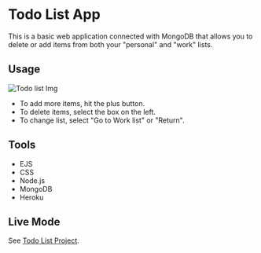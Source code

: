 # Todo List App

This is a basic web application connected with MongoDB that allows you to delete or add items from both your "personal" and "work" lists.

## Usage

![Todo list Img](https://i.ibb.co/NxGZvr7/Todo-list-project.png)

* To add more items, hit the plus button.
* To delete items, select the box on the left.
* To change list, select "Go to Work list" or "Return".

## Tools

* EJS  
* CSS
* Node.js
* MongoDB
* Heroku

## Live Mode

See [Todo List Project](https://todolist-steph.herokuapp.com/).
